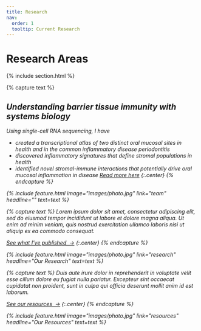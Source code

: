 ```yaml
---
title: Research
nav:
  order: 1
  tooltip: Current Research
---
```


# <i class="fas fa-microscope"></i>Research Areas&ensp;&nbsp;<i class="fas fa-flask"></i>

{% include section.html %}

{% capture text %}
## <i class="fas fa-laptop-medical"> Understanding barrier tissue immunity with systems biology
Using single-cell RNA sequencing, I have 
- created a transcriptional atlas of two distinct oral mucosal sites in health and in the common inflammatory disease periodontitis 
- discovered inflammatory signatures that define stromal populations in health
- identified novel stromal-immune interactions that potentially drive oral mucosal inflammation in disease
[Read more here](https://doi.org/10.1016/j.cell.2021.05.013)
{:.center}
{% endcapture %}

{%
  include feature.html
  image="images/photo.jpg"
  link="team"
  headline=""
  text=text
%}

{% capture text %}
Lorem ipsum dolor sit amet, consectetur adipiscing elit, sed do eiusmod tempor incididunt ut labore et dolore magna aliqua.
Ut enim ad minim veniam, quis nostrud exercitation ullamco laboris nisi ut aliquip ex ea commodo consequat.

[See what I've published &nbsp;→](publications)
{:.center}
{% endcapture %}

{%
  include feature.html
  image="images/photo.jpg"
  link="research"
  headline="Our Research"
  text=text
%}

{% capture text %}
Duis aute irure dolor in reprehenderit in voluptate velit esse cillum dolore eu fugiat nulla pariatur.
Excepteur sint occaecat cupidatat non proident, sunt in culpa qui officia deserunt mollit anim id est laborum.

[See our resources &nbsp;→](tools)
{:.center}
{% endcapture %}

{%
  include feature.html
  image="images/photo.jpg"
  link="resources"
  headline="Our Resources"
  text=text
%}


